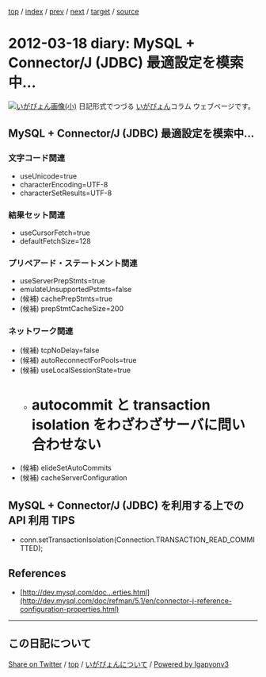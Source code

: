 [top](../index.html) 
 / [index](index.html) 
 / [prev](ig120316.html) 
 / [next](ig120406.html) 
 / [target](https://igapyon.github.io/diary/2012/ig120318.html) 
 / [source](https://github.com/igapyon/diary/blob/master/2012/ig120318.src.md) 

2012-03-18 diary: MySQL + Connector/J (JDBC) 最適設定を模索中...
=====================================================================================================
[![いがぴょん画像(小)](https://igapyon.github.io/diary/images/iga200306s.jpg "いがぴょん")](https://igapyon.github.io/diary/memo/memoigapyon.html) 日記形式でつづる [いがぴょん](https://igapyon.github.io/diary/memo/memoigapyon.html)コラム ウェブページです。

## MySQL + Connector/J (JDBC) 最適設定を模索中...


### 文字コード関連


* useUnicode=true
* characterEncoding=UTF-8
* characterSetResults=UTF-8


### 結果セット関連


* useCursorFetch=true
* defaultFetchSize=128


### プリペアード・ステートメント関連


* useServerPrepStmts=true
* emulateUnsupportedPstmts=false
* (候補) cachePrepStmts=true
* (候補) prepStmtCacheSize=200


### ネットワーク関連


* (候補) tcpNoDelay=false
* (候補) autoReconnectForPools=true
* (候補) useLocalSessionState=true
  * # autocommit と transaction isolation をわざわざサーバに問い合わせない
* (候補) elideSetAutoCommits
* (候補) cacheServerConfiguration



## MySQL + Connector/J (JDBC) を利用する上での API 利用 TIPS


* conn.setTransactionIsolation(Connection.TRANSACTION_READ_COMMITTED);



## References


* [http://dev.mysql.com/doc...erties.html](http://dev.mysql.com/doc/refman/5.1/en/connector-j-reference-configuration-properties.html)


----------------------------------------------------------------------------------------------------

## この日記について

[Share on Twitter](https://twitter.com/intent/tweet?hashtags=igapyon%2Cdiary%2C%E3%81%84%E3%81%8C%E3%81%B4%E3%82%87%E3%82%93&text=MySQL+%2B+Connector%2FJ+%28JDBC%29+%E6%9C%80%E9%81%A9%E8%A8%AD%E5%AE%9A%E3%82%92%E6%A8%A1%E7%B4%A2%E4%B8%AD...&url=https%3A%2F%2Figapyon.github.io%2Fdiary%2F2012%2Fig120318.html) / [top](../index.html) / [いがぴょんについて](https://igapyon.github.io/diary/memo/memoigapyon.html) / [Powered by Igapyonv3](https://github.com/igapyon/igapyonv3)
